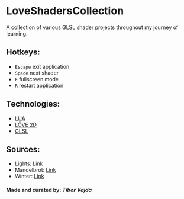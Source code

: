 # LoveShadersCollection

A collection of various GLSL shader projects throughout my journey of learning.

## Hotkeys:
- `Escape` exit application
- `Space` next shader
- `F` fullscreen mode
- `R` restart application

## Technologies: 
- [LUA](https://www.lua.org/)
- [LÖVE 2D](https://love2d.org/)
- [GLSL](https://www.khronos.org/opengl/wiki/Core_Language_(GLSL))

## Sources: 

- Lights: [Link](https://www.youtube.com/watch?v=f4s1h2YETNY)
- Mandelbrot: [Link](https://www.youtube.com/shorts/h5PuIm6fRr8)
- Winter: [Link](https://www.youtube.com/watch?v=LLZPnh_LK8c)

#### Made and curated by: *Tibor Vajda*

